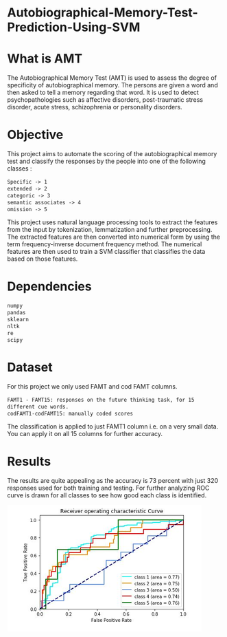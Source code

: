 # Autobiographical-Memory-Test-Prediction-Using-SVM

# What is AMT

The Autobiographical Memory Test (AMT) is used to assess the degree of specificity of autobiographical memory. The 
persons are given a word and then asked to tell a memory regarding that word. It is used to detect psychopathologies 
such as affective disorders, post-traumatic stress disorder, acute stress, schizophrenia or personality disorders.


# Objective

This project aims to automate the scoring of the autobiographical memory test and classify the responses by the people 
into one of the following classes :

	Specific -> 1
	extended -> 2
	categoric -> 3
	semantic associates -> 4
	omission -> 5

This project uses natural language processing tools to extract the features from the input by tokenization, lemmatization 
and further preprocessing. The extracted features are then converted into numerical form by using the 
term frequency-inverse document frequency method. The numerical features are then used to train a SVM classifier 
that classifies the data based on those features. 

# Dependencies

	numpy
	pandas
	sklearn
	nltk
	re
	scipy

# Dataset

For this project we only used FAMT and cod FAMT columns.	

	FAMT1 - FAMT15: responses on the future thinking task, for 15 different cue words. 
	codFAMT1-codFAMT15: manually coded scores

The classification is applied to just FAMT1 column i.e. on a very small data. You can apply it on all 15 columns for further accuracy.

# Results

The results are quite appealing as the accuracy is 73 percent with just 320 responses used for both training and testing. 
For further analyzing ROC curve is drawn for all classes to see how good each class is identified.

![](images/AMT.jpg)
